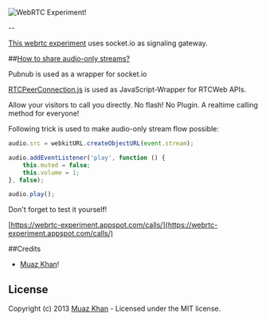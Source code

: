 ![WebRTC Experiment!](https://muazkh.appspot.com/images/WebRTC.png)

--

[This webrtc experiment](https://webrtc-experiment.appspot.com/calls/) uses socket.io as signaling gateway.

##[How to share audio-only streams?](https://webrtc-experiment.appspot.com/docs/how-to-share-audio-only-streams.html)

Pubnub is used as a wrapper for socket.io

[RTCPeerConnection.js](https://bit.ly/RTCPeerConnection) is used as JavaScript-Wrapper for RTCWeb APIs.

Allow your visitors to call you directly. No flash! No Plugin. A realtime calling method for everyone! 

Following trick is used to make audio-only stream flow possible:

```javascript
audio.src = webkitURL.createObjectURL(event.stream);

audio.addEventListener('play', function () {
	this.muted = false;
	this.volume = 1;
}, false);

audio.play();
```

Don't forget to test it yourself!

[https://webrtc-experiment.appspot.com/calls/](https://webrtc-experiment.appspot.com/calls/)

##Credits

* [Muaz Khan](http://github.com/muaz-khan)!

## License
Copyright (c) 2013 [Muaz Khan](https://plus.google.com/100325991024054712503) - Licensed under the MIT license.